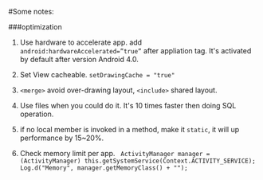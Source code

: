 #Some notes:

###optimization

1. Use hardware to accelerate app. 
add `android:hardwareAccelerated=”true”` after appliation tag. It's activated by default after version Android 4.0.

2. Set View cacheable. 
`setDrawingCache = "true"`

3. `<merge>` avoid over-drawing layout,  `<include>` shared layout.
4. Use files when you could do it. It's 10 times faster then doing SQL operation.
5. if no local member is invoked in a method, make it `static`, it will up performance by 15~20%.
6. Check memory limit per app.
       ` ActivityManager manager = (ActivityManager) this.getSystemService(Context.ACTIVITY_SERVICE);`
        `Log.d("Memory", manager.getMemoryClass() + "");`